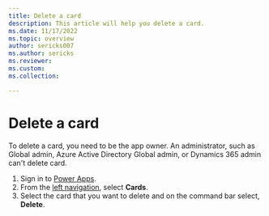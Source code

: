 ```yaml
---
title: Delete a card
description: This article will help you delete a card.
ms.date: 11/17/2022
ms.topic: overview
author: sericks007
ms.author: sericks
ms.reviewer: 
ms.custom: 
ms.collection: 

---
```


# Delete a card

To delete a card, you need to be the app owner. An administrator, such as Global admin, Azure Active Directory Global admin, or Dynamics 365 admin can't delete card.

1. Sign in to [Power Apps](https://make.powerapps.com).
1. From the [left navigation](../../maker/canvas-apps/intro-maker-portal.md#1-–-left-navigation-pane), select **Cards**.  
1. Select the card that you want to delete and on the command bar select, **Delete**.
